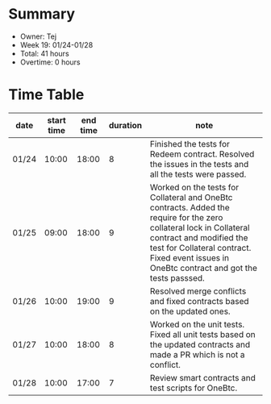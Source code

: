 # Summary
* Owner: Tej
* Week 19: 01/24-01/28
* Total: 41 hours
* Overtime: 0 hours

# Time Table
| date  | start time  | end time | duration  |  note |
|---|---|---|---|---|
| 01/24  | 10:00  | 18:00  | 8 | Finished the tests for Redeem contract. Resolved the issues in the tests and all the tests were passed. |
| 01/25  | 09:00  | 18:00  | 9 | Worked on the tests for Collateral and OneBtc contracts. Added the require for the zero collateral lock in Collateral contract and modified the test for Collateral contract. Fixed event issues in OneBtc contract and got the tests passsed. |
| 01/26  | 10:00  | 19:00  | 9 | Resolved merge conflicts and fixed contracts based on the updated ones. |
| 01/27  | 10:00  | 18:00  | 8 | Worked on the unit tests. Fixed all unit tests based on the updated contracts and made a PR which is not a conflict. |
| 01/28  | 10:00  | 17:00  | 7 | Review smart contracts and test scripts for OneBtc. |

